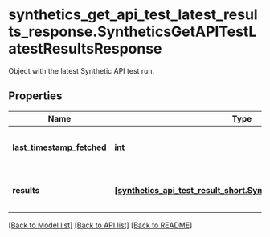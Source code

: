 # synthetics_get_api_test_latest_results_response.SyntheticsGetAPITestLatestResultsResponse

Object with the latest Synthetic API test run.
## Properties
Name | Type | Description | Notes
------------ | ------------- | ------------- | -------------
**last_timestamp_fetched** | **int** | Timestamp of the latest API test run. | [optional] 
**results** | [**[synthetics_api_test_result_short.SyntheticsAPITestResultShort]**](SyntheticsAPITestResultShort.md) | Result of the latest API test run. | [optional] 

[[Back to Model list]](README.md#documentation-for-models) [[Back to API list]](README.md#documentation-for-api-endpoints) [[Back to README]](README.md)


